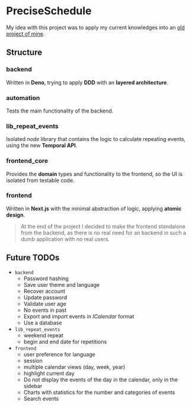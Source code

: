 # PreciseSchedule

My idea with this project was to apply my current knowledges into an
[old project of mine](https://github.com/Joao-Arthur/curso_precise_schedule).

## Structure

### backend

Written in **Deno**, trying to apply **DDD** with an **layered architecture**.

### automation

Tests the main functionality of the backend.

### lib_repeat_events

Isolated _node_ library that contains the logic to calculate repeating events,
using the new **Temporal API**.

### frontend_core

Provides the **domain** types and functionality to the frontend, so the UI is
isolated from testable code.

### frontend

Written in **Next.js** with the minimal abstraction of logic, applying **atomic
design**.

> At the end of the project I decided to make the frontend standalone from the
> backend, as there is no real need for an backend in such a dumb application
> with no real users.

## Future TODOs

- `backend`
  - Password hashing
  - Save user theme and language
  - Recover account
  - Update password
  - Validate user age
  - No events in past
  - Export and import events in _ICalendar_ format
  - Use a database
- `lib_repeat_events`
  - weekend repeat
  - begin and end date for repetitions
- `frontend`
  - user preference for language
  - session
  - multiple calendar views (day, week, year)
  - highlight current day
  - Do not display the events of the day in the calendar, only in the sidebar
  - Charts with statistics for the number and categories of events
  - Search events
